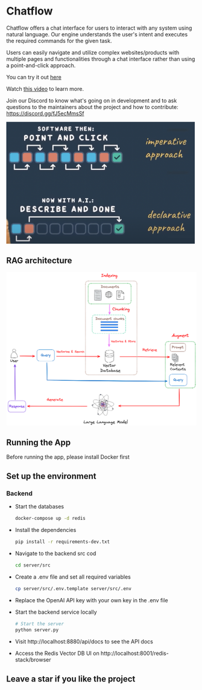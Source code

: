 # Chatflow

Chatflow offers a chat interface for users to interact with any system using natural language.
Our engine understands the user's intent and executes the required
commands for the given task.

Users can easily navigate and utilize complex websites/products with multiple pages and
functionalities through a chat interface rather than using a point-and-click
approach.

You can try it out [here](http://apps.newaisolutions.com/)

Watch [this video](https://youtu.be/S_-6Oi1Zq1o?si=7TwD9pZq47uFMf1) to learn more.

Join our Discord to know what's going on in development and to ask questions to the maintainers about the project and how to contribute: https://discord.gg/fJ5ecMmsSf

<img src="assets/declarative-imperative.png" width="500">

## RAG architecture
<img src="assets/rag-flow.png" width="800">

## Running the App
Before running the app, please install Docker first

## Set up the environment

### Backend

- Start the databases
    ```bash
    docker-compose up -d redis
    ```
- Install the dependencies
    ```bash
    pip install -r requirements-dev.txt
    ```
- Navigate to the backend src cod 
    ```bash
    cd server/src
    ```
  
- Create a .env file and set all required variables
    ```bash
    cp server/src/.env.template server/src/.env
    ```
- Replace the OpenAI API key with your own key in the .env file
  
- Start the backend service locally
    ```bash
  # Start the server
   python server.py
    ```
  
- Visit http://localhost:8880/api/docs to see the API docs
- Access the Redis Vector DB UI on http://localhost:8001/redis-stack/browser


## Leave a star if you like the project
